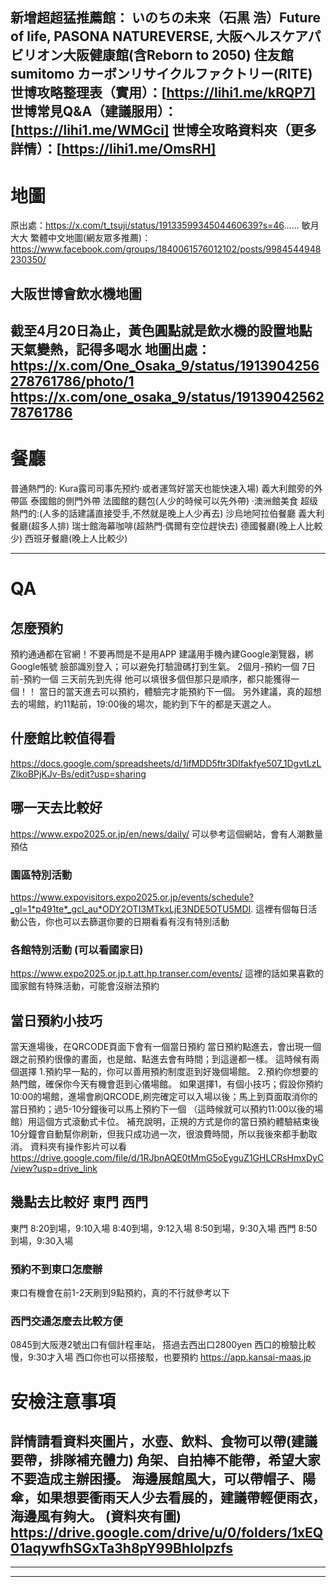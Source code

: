 

新增超超猛推薦館：
いのちの未来（石黒 浩）Future of life,
PASONA NATUREVERSE,
大阪ヘルスケアパビリオン大阪健康館(含Reborn to 2050)
住友館 sumitomo
カーボンリサイクルファクトリー(RITE)
世博攻略整理表（實用）：[https://lihi1.me/kRQP7]
世博常見Q&A（建議服用）：[https://lihi1.me/WMGci]
世博全攻略資料夾（更多詳情）：[https://lihi1.me/OmsRH]
---
# 地圖
原出處：https://x.com/t_tsuji/status/1913359934504460639?s=46......
敏月大大 繁體中文地圖(網友眾多推薦)：
https://www.facebook.com/groups/1840061576012102/posts/9984544948230350/

## 大阪世博會飲水機地圖

截至4月20日為止，黃色圓點就是飲水機的設置地點
天氣變熱，記得多喝水
地圖出處：
https://x.com/One_Osaka_9/status/1913904256278761786/photo/1
https://x.com/one_osaka_9/status/1913904256278761786
---

# 餐廳
普通熱門的:
Kura露司司事先预约·或者運驾好當天也能快速入場)
義大利館旁的外帶區
泰國館的側門外帶
法國館的麵包(人少的時候可以先外帶)
·澳洲館美食
超级熱門的:(人多的話建議直接受手,不然就是晚上人少再去)
沙烏地阿拉伯餐廳
義大利餐廳(超多人排)
瑞士館海幕咖啡(超熱門·偶爾有空位趕快去)
德國餐廳(晚上人比較少)
西班牙餐廳(晚上人比較少)

---
# QA

## 怎麼預約
預約通通都在官網！不要再問是不是用APP
建議用手機內建Google瀏覽器，綁Google帳號 臉部識別登入；可以避免打驗證碼打到生氣。
2個月-預約一個
7日前-預約一個
三天前先到先得
他可以填很多個但那只是順序，都只能獲得一個！！
當日的當天進去可以預約，體驗完才能預約下一個。
另外建議，真的超想去的場館，約11點前，19:00後的場次，能約到下午的都是天選之人。


## 	什麼館比較值得看
https://docs.google.com/spreadsheets/d/1ifMDD5ftr3DIfakfye507_1DgvtLzLZlkoBPjKJv-Bs/edit?usp=sharing

## 	哪一天去比較好
https://www.expo2025.or.jp/en/news/daily/
可以參考這個網站，會有人潮數量預估

### 園區特別活動
https://www.expovisitors.expo2025.or.jp/events/schedule?_gl=1*p491te*_gcl_au*ODY2OTI3MTkxLjE3NDE5OTU5MDI.
這裡有個每日活動公告，你也可以去篩選你要的日期看看有沒有特別活動

### 各館特別活動 (可以看國家日)

https://www.expo2025.or.jp.t.att.hp.transer.com/events/
這裡的話如果喜歡的國家館有特殊活動，可能會沒辦法預約

## 當日預約小技巧

當天進場後，在QRCODE頁面下會有一個當日預約
當日預約點進去，會出現一個跟之前預約很像的畫面，也是館、點進去會有時間；到這邊都一樣。
這時候有兩個選擇
1.預約早一點的，你可以善用預約制度逛到好幾個場館。
2.預約你想要的熱門館，確保你今天有機會逛到心儀場館。
如果選擇1，有個小技巧；假設你預約10:00的場館，進場會刷QRCODE,刷完確定可以入場以後；馬上到頁面取消你的當日預約；過5-10分鐘後可以馬上預約下一個
（這時候就可以預約11:00以後的場館）用這個方式滾動式卡位。
補充說明，正規的方式是你的當日預約體驗結束後10分鐘會自動幫你刷新，但我只成功過一次，很浪費時間，所以我後來都手動取消。
資料夾有操作影片可以看
https://drive.google.com/file/d/1RJbnAQE0tMmG5oEyguZ1GHLCRsHmxDyC/view?usp=drive_link

## 	幾點去比較好 東門 西門

東門
8:20到場，9:10入場
8:40到場，9:12入場
8:50到場，9:30入場
西門
8:50到場，9:30入場

### 預約不到東口怎麼辦
東口有機會在前1-2天刷到9點預約，真的不行就參考以下	

### 西門交通怎麼去比較方便

0845到大阪港2號出口有個計程車站，
搭過去西出口2800yen
西口的檢驗比較慢，9:30才入場
西口你也可以搭接駁，也要預約
https://app.kansai-maas.jp

# 安檢注意事項

詳情請看資料夾圖片，水壺、飲料、食物可以帶(建議要帶，排隊補充體力)
角架、自拍棒不能帶，希望大家不要造成主辦困擾。
海邊展館風大，可以帶帽子、陽傘，如果想要衝雨天人少去看展的，建議帶輕便雨衣，海邊風有夠大。
(資料夾有圖)
https://drive.google.com/drive/u/0/folders/1xEQ01aqywfhSGxTa3h8pY99BhIolpzfs
---
---
---
